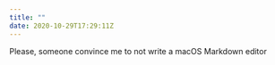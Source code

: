 ```yaml
---
title: ""
date: 2020-10-29T17:29:11Z
---
```

Please, someone convince me to not write a macOS Markdown editor